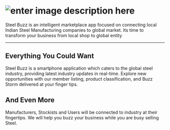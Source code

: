 ![enter image description here](http://i.imgur.com/R7D39Tf.png "Steel Buzz")
===================
Steel Buzz is an intelligent marketplace app focused on connecting local Indian Steel Manufacturing companies to global
market. Its time to transform your business from local shop to global entity

----------


Everything You Could Want
-------------
Steel Buzz is a smartphone application which caters to the global steel industry, providing latest industry updates in real-time. Explore new opportunities with our member listing, product classification, and Buzz Storm delivered at your finger tips.


And Even More
-------------
Manufacturers, Stockists and Users will be connected to industry at their fingertips. We will help you buzz your business while you are busy selling Steel.
